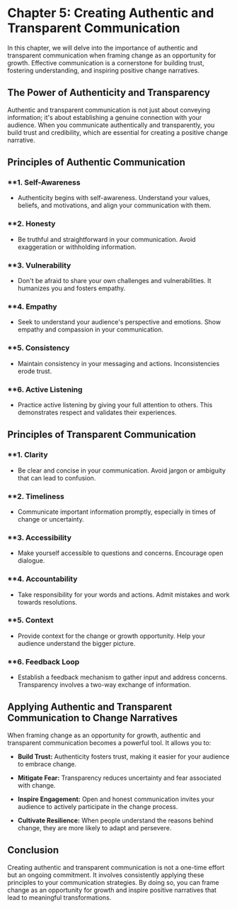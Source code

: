 Chapter 5: Creating Authentic and Transparent Communication
===========================================================

In this chapter, we will delve into the importance of authentic and transparent communication when framing change as an opportunity for growth. Effective communication is a cornerstone for building trust, fostering understanding, and inspiring positive change narratives.

**The Power of Authenticity and Transparency**
----------------------------------------------

Authentic and transparent communication is not just about conveying information; it's about establishing a genuine connection with your audience. When you communicate authentically and transparently, you build trust and credibility, which are essential for creating a positive change narrative.

**Principles of Authentic Communication**
-----------------------------------------

### \*\*1. **Self-Awareness**

* Authenticity begins with self-awareness. Understand your values, beliefs, and motivations, and align your communication with them.

### \*\*2. **Honesty**

* Be truthful and straightforward in your communication. Avoid exaggeration or withholding information.

### \*\*3. **Vulnerability**

* Don't be afraid to share your own challenges and vulnerabilities. It humanizes you and fosters empathy.

### \*\*4. **Empathy**

* Seek to understand your audience's perspective and emotions. Show empathy and compassion in your communication.

### \*\*5. **Consistency**

* Maintain consistency in your messaging and actions. Inconsistencies erode trust.

### \*\*6. **Active Listening**

* Practice active listening by giving your full attention to others. This demonstrates respect and validates their experiences.

**Principles of Transparent Communication**
-------------------------------------------

### \*\*1. **Clarity**

* Be clear and concise in your communication. Avoid jargon or ambiguity that can lead to confusion.

### \*\*2. **Timeliness**

* Communicate important information promptly, especially in times of change or uncertainty.

### \*\*3. **Accessibility**

* Make yourself accessible to questions and concerns. Encourage open dialogue.

### \*\*4. **Accountability**

* Take responsibility for your words and actions. Admit mistakes and work towards resolutions.

### \*\*5. **Context**

* Provide context for the change or growth opportunity. Help your audience understand the bigger picture.

### \*\*6. **Feedback Loop**

* Establish a feedback mechanism to gather input and address concerns. Transparency involves a two-way exchange of information.

**Applying Authentic and Transparent Communication to Change Narratives**
-------------------------------------------------------------------------

When framing change as an opportunity for growth, authentic and transparent communication becomes a powerful tool. It allows you to:

* **Build Trust:** Authenticity fosters trust, making it easier for your audience to embrace change.

* **Mitigate Fear:** Transparency reduces uncertainty and fear associated with change.

* **Inspire Engagement:** Open and honest communication invites your audience to actively participate in the change process.

* **Cultivate Resilience:** When people understand the reasons behind change, they are more likely to adapt and persevere.

**Conclusion**
--------------

Creating authentic and transparent communication is not a one-time effort but an ongoing commitment. It involves consistently applying these principles to your communication strategies. By doing so, you can frame change as an opportunity for growth and inspire positive narratives that lead to meaningful transformations.
